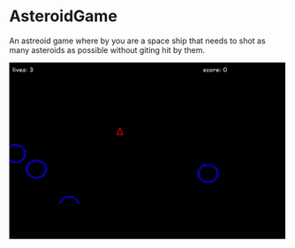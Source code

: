 # AsteroidGame

An astreoid game where by you are a space ship that needs to shot as many asteroids as possible without giting hit by them.

<p><img align="ledt" src="https://github.com/dor97/AsteroidGame/blob/main/ASTEROIDS.gif" width="500" height="320" /></p>
